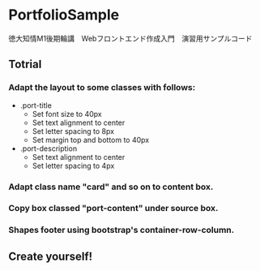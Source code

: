 # PortfolioSample
徳大知情M1後期輪講　Webフロントエンド作成入門　演習用サンプルコード

## Totrial
### Adapt the layout to some classes with follows:
  - .port-title
    - Set font size to 40px
    - Set text alignment to center
    - Set letter spacing to 8px
    - Set margin top and bottom to 40px
  - .port-description
    - Set text alignment to center
    - Set letter spacing to 4px

### Adapt class name "card" and so on to content box.

### Copy box classed "port-content" under source box.

### Shapes footer using bootstrap's container-row-column.

## Create yourself!
